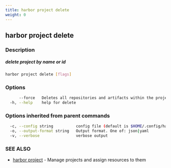 ```yaml
---
title: harbor project delete
weight: 0
---
```

## harbor project delete

### Description

##### delete project by name or id

```sh
harbor project delete [flags]
```

### Options

```sh
      --force   Deletes all repositories and artifacts within the project
  -h, --help    help for delete
```

### Options inherited from parent commands

```sh
  -c, --config string          config file (default is $HOME/.config/harbor-cli/config.yaml)
  -o, --output-format string   Output format. One of: json|yaml
  -v, --verbose                verbose output
```

### SEE ALSO

* [harbor project](harbor-project.md)	 - Manage projects and assign resources to them

